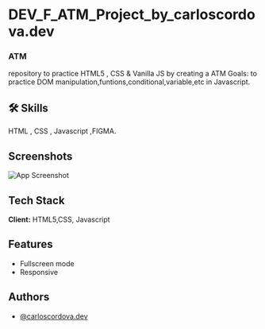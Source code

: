 # DEV_F_ATM_Project_by_carloscordova.dev

### ATM

repository to practice HTML5 , CSS & Vanilla JS by creating a ATM
Goals: to practice DOM manipulation,funtions,conditional,variable,etc in Javascript.

## 🛠 Skills

 HTML , CSS , Javascript ,FIGMA.

## Screenshots

![App Screenshot](https://i.postimg.cc/sx7KySbz/Screenshot-2024-03-03-at-08-28-05.png)

## Tech Stack

**Client:** HTML5,CSS, Javascript

## Features

- Fullscreen mode
- Responsive

## Authors

- [@carloscordova.dev](https://github.com/cordovacarlos22)
